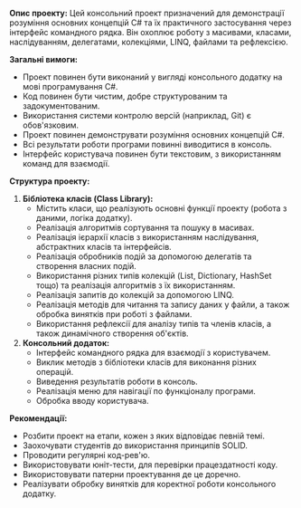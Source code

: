 **Опис проекту:** Цей консольний проект призначений для демонстрації розуміння основних концепцій C# та їх практичного застосування через інтерфейс командного рядка. Він охоплює роботу з масивами, класами, наслідуванням, делегатами, колекціями, LINQ, файлами та рефлексією.

**Загальні вимоги:**

* Проект повинен бути виконаний у вигляді консольного додатку на мові програмування C#.
* Код повинен бути чистим, добре структурованим та задокументованим.
* Використання системи контролю версій (наприклад, Git) є обов'язковим.
* Проект повинен демонструвати розуміння основних концепцій C#.
* Всі результати роботи програми повинні виводитися в консоль.
* Інтерфейс користувача повинен бути текстовим, з використанням команд для взаємодії.

**Структура проекту:**

1.  **Бібліотека класів (Class Library):**
    * Містить класи, що реалізують основні функції проекту (робота з даними, логіка додатку).
    * Реалізація алгоритмів сортування та пошуку в масивах.
    * Реалізація ієрархії класів з використанням наслідування, абстрактних класів та інтерфейсів.
    * Реалізація обробників подій за допомогою делегатів та створення власних подій.
    * Використання різних типів колекцій (List, Dictionary, HashSet тощо) та реалізація алгоритмів з їх використанням.
    * Реалізація запитів до колекцій за допомогою LINQ.
    * Реалізація методів для читання та запису даних у файли, а також обробка винятків при роботі з файлами.
    * Використання рефлексії для аналізу типів та членів класів, а також динамічного створення об'єктів.
2.  **Консольний додаток:**
    * Інтерфейс командного рядка для взаємодії з користувачем.
    * Виклик методів з бібліотеки класів для виконання різних операцій.
    * Виведення результатів роботи в консоль.
    * Реалізація меню для навігації по функціоналу програми.
    * Обробка вводу користувача.

**Рекомендації:**

* Розбити проект на етапи, кожен з яких відповідає певній темі.
* Заохочувати студентів до використання принципів SOLID.
* Проводити регулярні код-рев'ю.
* Використовувати юніт-тести, для перевірки працездатності коду.
* Використовувати патерни проектування де це доречно.
* Реалізувати обробку винятків для коректної роботи консольного додатку.
